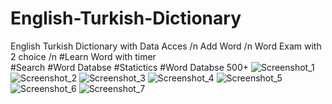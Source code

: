 # English-Turkish-Dictionary
English Turkish Dictionary with Data Acces /n
Add Word /n
Word Exam with 2 choice /n
#Learn Word with timer  
#Search 
#Word Databse 
#Statictics 
#Word Databse 500+ 
![Screenshot_1](https://user-images.githubusercontent.com/51006791/58371358-52b4c780-7f19-11e9-94a1-d595fd365a89.png)
![Screenshot_2](https://user-images.githubusercontent.com/51006791/58371359-52b4c780-7f19-11e9-821a-a8a19e3b9670.png)
![Screenshot_3](https://user-images.githubusercontent.com/51006791/58371360-534d5e00-7f19-11e9-810a-dd4ad90f76e3.png)
![Screenshot_4](https://user-images.githubusercontent.com/51006791/58371361-53e5f480-7f19-11e9-8fb1-9c571d3d8e00.png)
![Screenshot_5](https://user-images.githubusercontent.com/51006791/58371362-53e5f480-7f19-11e9-998e-361e27253ccb.png)
![Screenshot_6](https://user-images.githubusercontent.com/51006791/58371364-547e8b00-7f19-11e9-8dec-f5659309713c.png)
![Screenshot_7](https://user-images.githubusercontent.com/51006791/58371365-55172180-7f19-11e9-96b1-0fb3c7c4408e.png)


